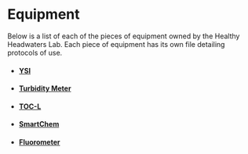 # Equipment

Below is a list of each of the pieces of equipment owned by the Healthy Headwaters Lab. Each piece of equipment has its own file detailing protocols of use.

  * #### [YSI](/Equipment/YSI.md)
  * #### [Turbidity Meter](/Equipment/Turbidity-meter.md)
  * #### [TOC-L](/Equipment/TOC-L.md)
  * #### [SmartChem](/Equipment/SmartChem.md)
  * #### [Fluorometer](/Equipment/Fluorometer.md)
